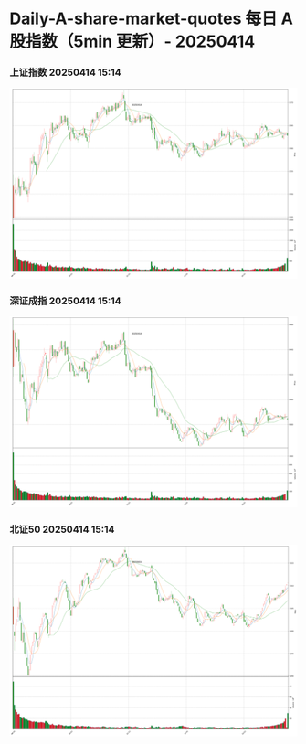 
# Daily-A-share-market-quotes 每日 A 股指数（5min 更新）- 20250414

### 上证指数 20250414 15:14
![](./fig/2025/4/20250414-sh000001.png)

### 深证成指 20250414 15:14
![](./fig/2025/4/20250414-sz399001.png)

### 北证50 20250414 15:14
![](./fig/2025/4/20250414-bj899050.png)
